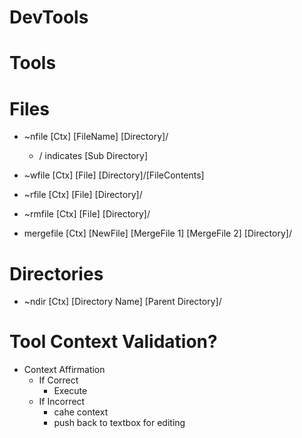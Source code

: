 # DevTools

# Tools

  # Files

  - ~nfile [Ctx] [FileName] [Directory]/
    - / indicates [Sub Directory]

  - ~wfile [Ctx] [File] [Directory]/[FileContents]

  - ~rfile [Ctx] [File] [Directory]/

  - ~rmfile [Ctx] [File] [Directory]/ 

  - mergefile [Ctx] [NewFile] [MergeFile 1] [MergeFile 2] [Directory]/

  # Directories

  - ~ndir [Ctx] [Directory Name] [Parent Directory]/




# Tool Context Validation?

  - Context Affirmation
    - If Correct
      - Execute
    - If Incorrect
      - cahe context
      - push back to textbox for editing
    